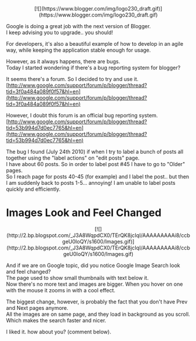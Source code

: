 <div class="separator" style="clear: both; text-align: center;">[![](https://www.blogger.com/img/logo230_draft.gif)](https://www.blogger.com/img/logo230_draft.gif)</div>

Google is doing a great job with the next version of Blogger.  
I keep advising you to upgrade.. you should!  

For developers, it's also a beautiful example of how to develop in an agile way, while keeping the application stable enough for usage.  

However, as it always happens, there are bugs.  
Today I started wondering if there's a bug reporting system for blogger?  

It seems there's a forum. So I decided to try and use it.  
[http://www.google.com/support/forum/p/blogger/thread?tid=3f0a484a089f0f57&hl=en](http://www.google.com/support/forum/p/blogger/thread?tid=3f0a484a089f0f57&hl=en)  

However, I doubt this forum is an official bug reporting system.  
[http://www.google.com/support/forum/p/blogger/thread?tid=53b994d7d0ec7765&hl=en](http://www.google.com/support/forum/p/blogger/thread?tid=53b994d7d0ec7765&hl=en)  

The bug I found (July 24th 2010) if when I try to label a bunch of posts all together using the "label actions" on "edit posts" page.  
I have about 60 posts. So in order to label post #45 I have to go to "Older" pages.  
So I reach page for posts 40-45 (for example) and I label the post.. but then I am suddenly back to posts 1-5... annoying! I am unable to label posts quickly and efficiently.  

# Images Look and Feel Changed

<div class="separator" style="clear: both; text-align: center;">[![](http://2.bp.blogspot.com/_J3A8WqpdCX0/TErQK8jcIqI/AAAAAAAAAi8/ccbgeU0IoQY/s1600/Images.gif)](http://2.bp.blogspot.com/_J3A8WqpdCX0/TErQK8jcIqI/AAAAAAAAAi8/ccbgeU0IoQY/s1600/Images.gif)</div>

And if we are on Google topic, did you notice Google Image Search look and feel changed?  
The page used to show small thumbnails with text below it.  
Now there's no more text and images are bigger. When you hover on one with the mouse it zooms in with a cool effect.  

The biggest change, however, is probably the fact that you don't have Prev and Next pages anymore.  
All the images are on same page, and they load in background as you scroll. Which makes the search faster and nicer.  

I liked it. how about you? (comment below).